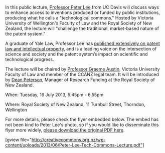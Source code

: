 <html><body><p>In this public lecture, <a href="http://www.law.ucdavis.edu/faculty/lee/" target="_blank">Professor Peter Lee</a> from UC Davis will discuss ways to enhance access to inventions produced or funded by public institutions, producing what he calls a "technological commons." Hosted by Victoria University of Wellington's Faculty of Law and the Royal Society of New Zealand, the lecture will "challenge the traditional, market-based nature of the patent system."



A graduate of Yale Law, Professor Lee has <a href="http://papers.ssrn.com/sol3/cf_dev/AbsByAuth.cfm?per_id=611323" target="_blank">published extensively on patent law and intellectual property</a>, and is a leading voice on the intersection of science and society and the patent system’s impact on scientific and technological progress.



The lecture will be chaired by <a href="http://www.victoria.ac.nz/law/about/staff/graeme-austin" target="_blank">Professor Graeme Austin</a>, Victoria University Faculty of Law and member of the CCANZ legal team. It will be introduced by <a href="http://www.royalsociety.org.nz/programmes/funds/marsden/about/staff/" target="_blank">Dean Peterson</a>, Manager of Research Funding at the Royal Society of New Zealand.



When: Tuesday, 16 July 2013, 5.45pm - 6.55pm

Where: Royal Society of New Zealand, 11 Turnbull Street, Thorndon, Wellington



For more details, please check the flyer embedded below. The embed has not been kind to Peter Lee's photo, so if you would like to disseminate this flyer more widely, <a href="http://creativecommons.org.nz/wp-content/uploads/2013/06/Peter-Lee-Tech-Commons-Lecture.pdf" target="_blank">please download the original PDF here</a>.



[gview file="http://creativecommons.org.nz/wp-content/uploads/2013/06/Peter-Lee-Tech-Commons-Lecture.pdf"]</p></body></html>